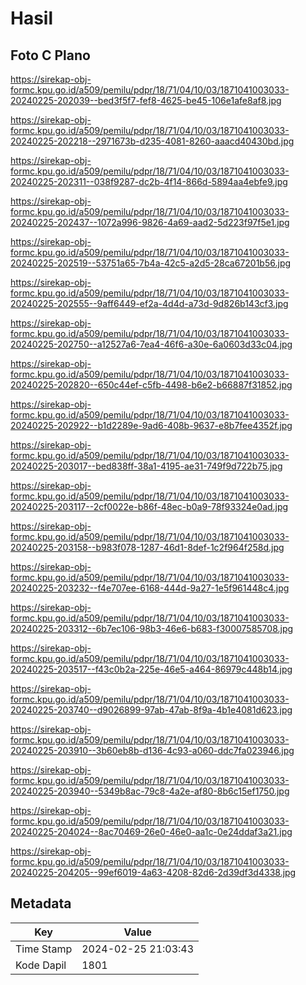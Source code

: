 # Hasil

## Foto C Plano

https://sirekap-obj-formc.kpu.go.id/a509/pemilu/pdpr/18/71/04/10/03/1871041003033-20240225-202039--bed3f5f7-fef8-4625-be45-106e1afe8af8.jpg

https://sirekap-obj-formc.kpu.go.id/a509/pemilu/pdpr/18/71/04/10/03/1871041003033-20240225-202218--2971673b-d235-4081-8260-aaacd40430bd.jpg

https://sirekap-obj-formc.kpu.go.id/a509/pemilu/pdpr/18/71/04/10/03/1871041003033-20240225-202311--038f9287-dc2b-4f14-866d-5894aa4ebfe9.jpg

https://sirekap-obj-formc.kpu.go.id/a509/pemilu/pdpr/18/71/04/10/03/1871041003033-20240225-202437--1072a996-9826-4a69-aad2-5d223f97f5e1.jpg

https://sirekap-obj-formc.kpu.go.id/a509/pemilu/pdpr/18/71/04/10/03/1871041003033-20240225-202519--53751a65-7b4a-42c5-a2d5-28ca67201b56.jpg

https://sirekap-obj-formc.kpu.go.id/a509/pemilu/pdpr/18/71/04/10/03/1871041003033-20240225-202555--9aff6449-ef2a-4d4d-a73d-9d826b143cf3.jpg

https://sirekap-obj-formc.kpu.go.id/a509/pemilu/pdpr/18/71/04/10/03/1871041003033-20240225-202750--a12527a6-7ea4-46f6-a30e-6a0603d33c04.jpg

https://sirekap-obj-formc.kpu.go.id/a509/pemilu/pdpr/18/71/04/10/03/1871041003033-20240225-202820--650c44ef-c5fb-4498-b6e2-b66887f31852.jpg

https://sirekap-obj-formc.kpu.go.id/a509/pemilu/pdpr/18/71/04/10/03/1871041003033-20240225-202922--b1d2289e-9ad6-408b-9637-e8b7fee4352f.jpg

https://sirekap-obj-formc.kpu.go.id/a509/pemilu/pdpr/18/71/04/10/03/1871041003033-20240225-203017--bed838ff-38a1-4195-ae31-749f9d722b75.jpg

https://sirekap-obj-formc.kpu.go.id/a509/pemilu/pdpr/18/71/04/10/03/1871041003033-20240225-203117--2cf0022e-b86f-48ec-b0a9-78f93324e0ad.jpg

https://sirekap-obj-formc.kpu.go.id/a509/pemilu/pdpr/18/71/04/10/03/1871041003033-20240225-203158--b983f078-1287-46d1-8def-1c2f964f258d.jpg

https://sirekap-obj-formc.kpu.go.id/a509/pemilu/pdpr/18/71/04/10/03/1871041003033-20240225-203232--f4e707ee-6168-444d-9a27-1e5f961448c4.jpg

https://sirekap-obj-formc.kpu.go.id/a509/pemilu/pdpr/18/71/04/10/03/1871041003033-20240225-203312--6b7ec106-98b3-46e6-b683-f30007585708.jpg

https://sirekap-obj-formc.kpu.go.id/a509/pemilu/pdpr/18/71/04/10/03/1871041003033-20240225-203517--f43c0b2a-225e-46e5-a464-86979c448b14.jpg

https://sirekap-obj-formc.kpu.go.id/a509/pemilu/pdpr/18/71/04/10/03/1871041003033-20240225-203740--d9026899-97ab-47ab-8f9a-4b1e4081d623.jpg

https://sirekap-obj-formc.kpu.go.id/a509/pemilu/pdpr/18/71/04/10/03/1871041003033-20240225-203910--3b60eb8b-d136-4c93-a060-ddc7fa023946.jpg

https://sirekap-obj-formc.kpu.go.id/a509/pemilu/pdpr/18/71/04/10/03/1871041003033-20240225-203940--5349b8ac-79c8-4a2e-af80-8b6c15ef1750.jpg

https://sirekap-obj-formc.kpu.go.id/a509/pemilu/pdpr/18/71/04/10/03/1871041003033-20240225-204024--8ac70469-26e0-46e0-aa1c-0e24ddaf3a21.jpg

https://sirekap-obj-formc.kpu.go.id/a509/pemilu/pdpr/18/71/04/10/03/1871041003033-20240225-204205--99ef6019-4a63-4208-82d6-2d39df3d4338.jpg


## Metadata

| Key        | Value               |
| ---------- | ------------------- |
| Time Stamp | 2024-02-25 21:03:43 |
| Kode Dapil | 1801                |



